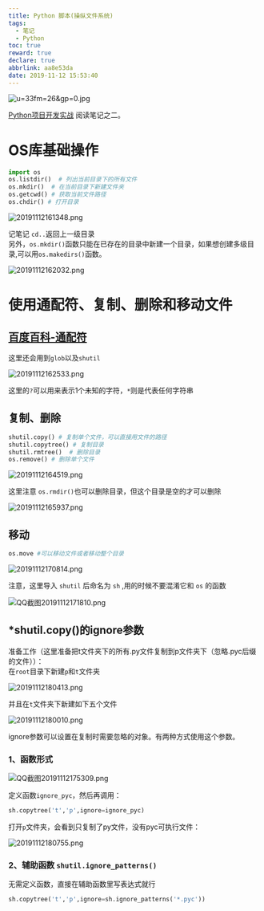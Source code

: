 ```yaml
---
title: Python 脚本(操纵文件系统)
tags:
  - 笔记
  - Python
toc: true
reward: true
declare: true
abbrlink: aa8e53da
date: 2019-11-12 15:53:40
---
```


![u=33fm=26&gp=0.jpg](https://cdn.anyway1314.cn/imageu=33fm=26&gp=0.jpg-title)

[Python项目开发实战](https://wenku.baidu.com/view/577ded786f1aff00bfd51e17.html) 阅读笔记之二。

<!-- more -->
# OS库基础操作
```py 
import os
os.listdir()  # 列出当前目录下的所有文件
os.mkdir()  # 在当前目录下新建文件夹
os.getcwd() # 获取当前文件路径
os.chdir() # 打开目录 
```
![20191112161348.png](https://cdn.anyway1314.cn/image20191112161348.png)

记笔记 `cd..`返回上一级目录  
另外，`os.mkdir()`函数只能在已存在的目录中新建一个目录，如果想创建多级目录,可以用`os.makedirs()`函数。

![20191112162032.png](https://cdn.anyway1314.cn/image20191112162032.png)

# 使用通配符、复制、删除和移动文件

## [百度百科-通配符](https://baike.baidu.com/item/通配符/92991?fr=aladdin)  
这里还会用到`glob`以及`shutil`  

![20191112162533.png](https://cdn.anyway1314.cn/image20191112162533.png)

这里的`?`可以用来表示1个未知的字符，`*`则是代表任何字符串

## 复制、删除
```py 
shutil.copy() # 复制单个文件，可以直接用文件的路径
shutil.copytree() # 复制目录
shutil.rmtree()  # 删除目录
os.remove() # 删除单个文件
```
![20191112164519.png](https://cdn.anyway1314.cn/image20191112164519.png)

这里注意 `os.rmdir()`也可以删除目录，但这个目录是空的才可以删除

![20191112165937.png](https://cdn.anyway1314.cn/image20191112165937.png)

## 移动
```py 
os.move #可以移动文件或者移动整个目录
```
![20191112170814.png](https://cdn.anyway1314.cn/image20191112170814.png)

注意，这里导入 `shutil` 后命名为 `sh` ,用的时候不要混淆它和 `os` 的函数

![QQ截图20191112171810.png](https://cdn.anyway1314.cn/imageQQ截图20191112171810.png)

## *shutil.copy()的ignore参数
准备工作（这里准备把t文件夹下的所有.py文件复制到p文件夹下（忽略.pyc后缀的文件））：  
在`root`目录下新建`p`和`t`文件夹 

![20191112180413.png](https://cdn.anyway1314.cn/image20191112180413.png)

并且在`t`文件夹下新建如下五个文件

![20191112180010.png](https://cdn.anyway1314.cn/image20191112180010.png)

ignore参数可以设置在复制时需要忽略的对象。有两种方式使用这个参数。  

### 1、函数形式

![QQ截图20191112175309.png](https://cdn.anyway1314.cn/imageQQ截图20191112175309.png)

定义函数`ignore_pyc`，然后再调用：
```py 
sh.copytree('t','p',ignore=ignore_pyc)
```
打开`p`文件夹，会看到只复制了py文件，没有pyc可执行文件：

![20191112180755.png](https://cdn.anyway1314.cn/image20191112180755.png)

### 2、辅助函数 `shutil.ignore_patterns()`
无需定义函数，直接在辅助函数里写表达式就行
```py 
sh.copytree('t','p',ignore=sh.ignore_patterns('*.pyc'))
```